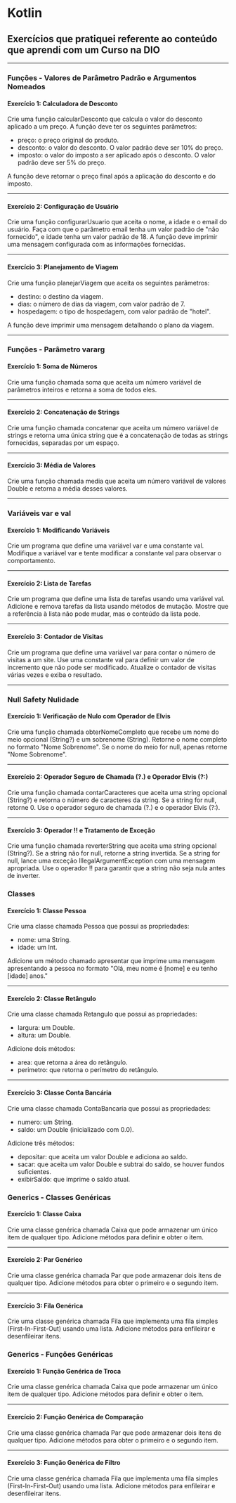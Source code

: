 # Kotlin
## Exercícios que pratiquei referente ao conteúdo que aprendi com um Curso na DIO
---
### Funções - Valores de Parâmetro Padrão e Argumentos Nomeados
#### Exercício 1: Calculadora de Desconto
Crie uma função calcularDesconto que calcula o valor do desconto aplicado a um preço. A função deve ter os seguintes parâmetros:
- preço: o preço original do produto.
- desconto: o valor do desconto. O valor padrão deve ser 10% do preço.
- imposto: o valor do imposto a ser aplicado após o desconto. O valor padrão deve ser 5% do preço.

A função deve retornar o preço final após a aplicação do desconto e do imposto.

---
#### Exercício 2: Configuração de Usuário
Crie uma função configurarUsuario que aceita o nome, a idade e o email do usuário. Faça com que o parâmetro email tenha um valor padrão de "não fornecido", e idade tenha um valor padrão de 18. A função deve imprimir uma mensagem configurada com as informações fornecidas.

---
#### Exercício 3: Planejamento de Viagem
Crie uma função planejarViagem que aceita os seguintes parâmetros:
- destino: o destino da viagem.
- dias: o número de dias da viagem, com valor padrão de 7.
- hospedagem: o tipo de hospedagem, com valor padrão de "hotel".

A função deve imprimir uma mensagem detalhando o plano da viagem.

---
### Funções - Parâmetro vararg
#### Exercício 1: Soma de Números
Crie uma função chamada soma que aceita um número variável de parâmetros inteiros e retorna a soma de todos eles.

---
#### Exercício 2: Concatenação de Strings
Crie uma função chamada concatenar que aceita um número variável de strings e retorna uma única string que é a concatenação de todas as strings fornecidas, separadas por um espaço.

---
#### Exercício 3: Média de Valores
Crie uma função chamada media que aceita um número variável de valores Double e retorna a média desses valores.

---
### Variáveis var e val
#### Exercício 1: Modificando Variáveis
Crie um programa que define uma variável var e uma constante val. Modifique a variável var e tente modificar a constante val para observar o comportamento.

---
#### Exercício 2: Lista de Tarefas
Crie um programa que define uma lista de tarefas usando uma variável val. Adicione e remova tarefas da lista usando métodos de mutação. Mostre que a referência à lista não pode mudar, mas o conteúdo da lista pode.

---
#### Exercício 3: Contador de Visitas
Crie um programa que define uma variável var para contar o número de visitas a um site. Use uma constante val para definir um valor de incremento que não pode ser modificado. Atualize o contador de visitas várias vezes e exiba o resultado.

---
### Null Safety Nulidade
#### Exercício 1: Verificação de Nulo com Operador de Elvis
Crie uma função chamada obterNomeCompleto que recebe um nome do meio opcional (String?) e um sobrenome (String). Retorne o nome completo no formato "Nome Sobrenome". Se o nome do meio for null, apenas retorne "Nome Sobrenome".

---
#### Exercício 2: Operador Seguro de Chamada (?.) e Operador Elvis (?:)
Crie uma função chamada contarCaracteres que aceita uma string opcional (String?) e retorna o número de caracteres da string. Se a string for null, retorne 0. Use o operador seguro de chamada (?.) e o operador Elvis (?:).

---
#### Exercício 3: Operador !! e Tratamento de Exceção
Crie uma função chamada reverterString que aceita uma string opcional (String?). Se a string não for null, retorne a string invertida. Se a string for null, lance uma exceção IllegalArgumentException com uma mensagem apropriada. Use o operador !! para garantir que a string não seja nula antes de inverter.

### Classes
#### Exercício 1: Classe Pessoa
Crie uma classe chamada Pessoa que possui as propriedades:
- nome: uma String.
- idade: um Int.

Adicione um método chamado apresentar que imprime uma mensagem apresentando a pessoa no formato "Olá, meu nome é [nome] e eu tenho [idade] anos."

---
#### Exercício 2: Classe Retângulo
Crie uma classe chamada Retangulo que possui as propriedades:
- largura: um Double.
- altura: um Double.

Adicione dois métodos:
- area: que retorna a área do retângulo.
- perimetro: que retorna o perímetro do retângulo.

---
#### Exercício 3: Classe Conta Bancária
Crie uma classe chamada ContaBancaria que possui as propriedades:
- numero: um String.
- saldo: um Double (inicializado com 0.0).

Adicione três métodos:
- depositar: que aceita um valor Double e adiciona ao saldo.
- sacar: que aceita um valor Double e subtrai do saldo, se houver fundos suficientes.
- exibirSaldo: que imprime o saldo atual.

### Generics - Classes Genéricas
#### Exercício 1: Classe Caixa
Crie uma classe genérica chamada Caixa que pode armazenar um único item de qualquer tipo. Adicione métodos para definir e obter o item.

---
#### Exercício 2: Par Genérico
Crie uma classe genérica chamada Par que pode armazenar dois itens de qualquer tipo. Adicione métodos para obter o primeiro e o segundo item.

---
#### Exercício 3: Fila Genérica
Crie uma classe genérica chamada Fila que implementa uma fila simples (First-In-First-Out) usando uma lista. Adicione métodos para enfileirar e desenfileirar itens.

### Generics - Funções Genéricas
#### Exercício 1: Função Genérica de Troca
Crie uma classe genérica chamada Caixa que pode armazenar um único item de qualquer tipo. Adicione métodos para definir e obter o item.

---
#### Exercício 2: Função Genérica de Comparação
Crie uma classe genérica chamada Par que pode armazenar dois itens de qualquer tipo. Adicione métodos para obter o primeiro e o segundo item.

---
#### Exercício 3: Função Genérica de Filtro
Crie uma classe genérica chamada Fila que implementa uma fila simples (First-In-First-Out) usando uma lista. Adicione métodos para enfileirar e desenfileirar itens.